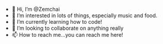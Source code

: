 - 👋 Hi, I’m @Zemchai
- 👀 I’m interested in lots of things, especially music and food.
- 🌱 I’m currently learning how to code! 
- 💞️ I’m looking to collaborate on anything really
- 📫 How to reach me...you can reach me here!

<!---
Zemchai/Zemchai is a ✨ special ✨ repository because its `README.md` (this file) appears on your GitHub profile.
You can click the Preview link to take a look at your changes.
--->

